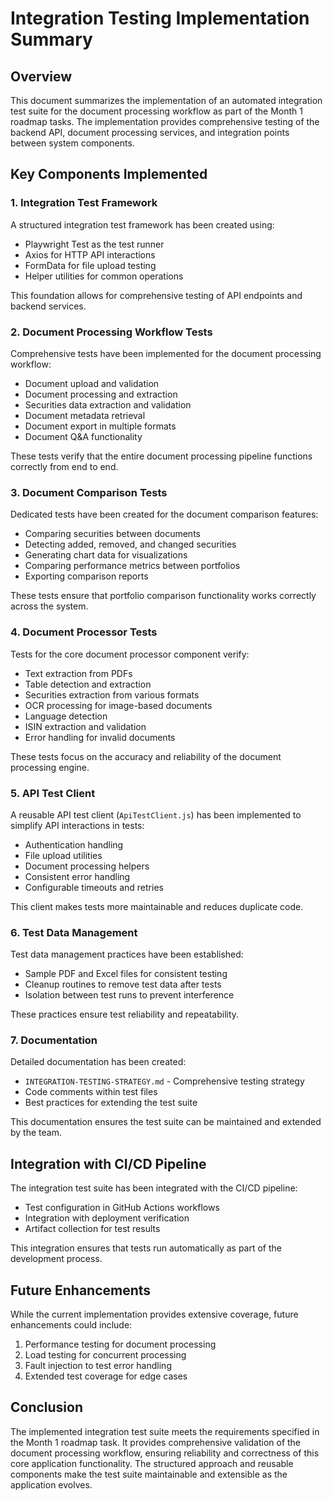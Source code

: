 # Integration Testing Implementation Summary

## Overview

This document summarizes the implementation of an automated integration test suite for the document processing workflow as part of the Month 1 roadmap tasks. The implementation provides comprehensive testing of the backend API, document processing services, and integration points between system components.

## Key Components Implemented

### 1. Integration Test Framework

A structured integration test framework has been created using:

- Playwright Test as the test runner
- Axios for HTTP API interactions
- FormData for file upload testing
- Helper utilities for common operations

This foundation allows for comprehensive testing of API endpoints and backend services.

### 2. Document Processing Workflow Tests

Comprehensive tests have been implemented for the document processing workflow:

- Document upload and validation
- Document processing and extraction
- Securities data extraction and validation
- Document metadata retrieval
- Document export in multiple formats
- Document Q&A functionality

These tests verify that the entire document processing pipeline functions correctly from end to end.

### 3. Document Comparison Tests

Dedicated tests have been created for the document comparison features:

- Comparing securities between documents
- Detecting added, removed, and changed securities
- Generating chart data for visualizations
- Comparing performance metrics between portfolios
- Exporting comparison reports

These tests ensure that portfolio comparison functionality works correctly across the system.

### 4. Document Processor Tests

Tests for the core document processor component verify:

- Text extraction from PDFs
- Table detection and extraction
- Securities extraction from various formats
- OCR processing for image-based documents
- Language detection
- ISIN extraction and validation
- Error handling for invalid documents

These tests focus on the accuracy and reliability of the document processing engine.

### 5. API Test Client

A reusable API test client (`ApiTestClient.js`) has been implemented to simplify API interactions in tests:

- Authentication handling
- File upload utilities
- Document processing helpers
- Consistent error handling
- Configurable timeouts and retries

This client makes tests more maintainable and reduces duplicate code.

### 6. Test Data Management

Test data management practices have been established:

- Sample PDF and Excel files for consistent testing
- Cleanup routines to remove test data after tests
- Isolation between test runs to prevent interference

These practices ensure test reliability and repeatability.

### 7. Documentation

Detailed documentation has been created:

- `INTEGRATION-TESTING-STRATEGY.md` - Comprehensive testing strategy
- Code comments within test files
- Best practices for extending the test suite

This documentation ensures the test suite can be maintained and extended by the team.

## Integration with CI/CD Pipeline

The integration test suite has been integrated with the CI/CD pipeline:

- Test configuration in GitHub Actions workflows
- Integration with deployment verification
- Artifact collection for test results

This integration ensures that tests run automatically as part of the development process.

## Future Enhancements

While the current implementation provides extensive coverage, future enhancements could include:

1. Performance testing for document processing
2. Load testing for concurrent processing
3. Fault injection to test error handling
4. Extended test coverage for edge cases

## Conclusion

The implemented integration test suite meets the requirements specified in the Month 1 roadmap task. It provides comprehensive validation of the document processing workflow, ensuring reliability and correctness of this core application functionality. The structured approach and reusable components make the test suite maintainable and extensible as the application evolves.